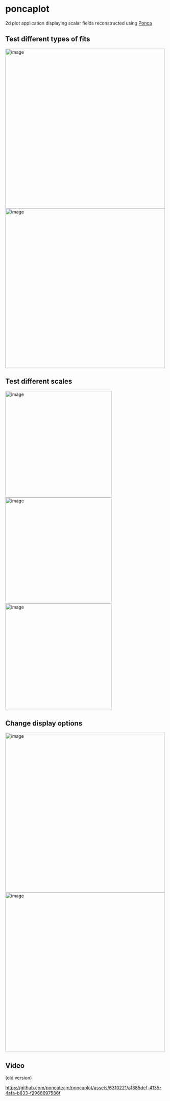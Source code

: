 # poncaplot
2d plot application displaying scalar fields reconstructed using [Ponca](https://poncateam.github.io/ponca/)


## Test different types of fits

<img width="500" alt="image" src="https://github.com/poncateam/poncaplot/assets/6310221/baddf074-6e32-447d-83aa-21d16fcd8977">
<img width="500" alt="image" src="https://github.com/poncateam/poncaplot/assets/6310221/aec9fa7c-ba5c-43b9-8953-56e8f8d2ed09">



## Test different scales

<img width="333" alt="image" src="https://github.com/poncateam/poncaplot/assets/6310221/9d3e26b5-86f4-4248-965a-6fa0ed9497df">
<img width="333" alt="image" src="https://github.com/poncateam/poncaplot/assets/6310221/7b605409-a38e-45f6-a0d2-b3bcc1e3b17e">
<img width="333" alt="image" src="https://github.com/poncateam/poncaplot/assets/6310221/468eb5d9-711d-483e-a1af-ee6824905a57">

## Change display options

<img width="500" alt="image" src="https://github.com/poncateam/poncaplot/assets/6310221/9b6497bb-c4c5-49e0-b42b-0a97d6fc37e6">
<img width="500" alt="image" src="https://github.com/poncateam/poncaplot/assets/6310221/e4221532-d32a-479f-82d3-66e7b394e037">


## Video

(old version)

https://github.com/poncateam/poncaplot/assets/6310221/a1885def-4135-4afa-b833-f2968697586f


